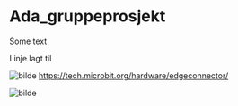 # Ada_gruppeprosjekt

Some text

Linje lagt til

![bilde](https://user-images.githubusercontent.com/71314124/193561086-3682ca79-3df9-412c-8c02-cf2ae86150f7.png)
https://tech.microbit.org/hardware/edgeconnector/

![bilde](https://user-images.githubusercontent.com/71314124/193561252-bb2c3d97-ee9f-4cd9-9318-887bdb2aeceb.png)

